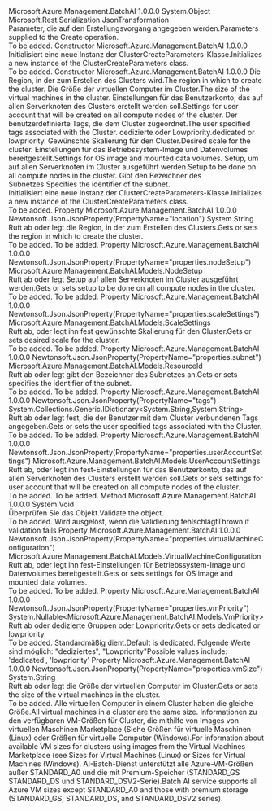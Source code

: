 <Type Name="ClusterCreateParameters" FullName="Microsoft.Azure.Management.BatchAI.Models.ClusterCreateParameters">
  <TypeSignature Language="C#" Value="public class ClusterCreateParameters" />
  <TypeSignature Language="ILAsm" Value=".class public auto ansi beforefieldinit ClusterCreateParameters extends System.Object" />
  <TypeSignature Language="DocId" Value="T:Microsoft.Azure.Management.BatchAI.Models.ClusterCreateParameters" />
  <TypeSignature Language="VB.NET" Value="Public Class ClusterCreateParameters" />
  <TypeSignature Language="F#" Value="type ClusterCreateParameters = class" />
  <AssemblyInfo>
    <AssemblyName>Microsoft.Azure.Management.BatchAI</AssemblyName>
    <AssemblyVersion>1.0.0.0</AssemblyVersion>
  </AssemblyInfo>
  <Base>
    <BaseTypeName>System.Object</BaseTypeName>
  </Base>
  <Interfaces />
  <Attributes>
    <Attribute>
      <AttributeName>Microsoft.Rest.Serialization.JsonTransformation</AttributeName>
    </Attribute>
  </Attributes>
  <Docs>
    <summary>
            <span data-ttu-id="4714b-101">Parameter, die auf den Erstellungsvorgang angegeben werden.</span><span class="sxs-lookup"><span data-stu-id="4714b-101">Parameters supplied to the Create operation.</span></span>
            </summary>
    <remarks>To be added.</remarks>
  </Docs>
  <Members>
    <Member MemberName=".ctor">
      <MemberSignature Language="C#" Value="public ClusterCreateParameters ();" />
      <MemberSignature Language="ILAsm" Value=".method public hidebysig specialname rtspecialname instance void .ctor() cil managed" />
      <MemberSignature Language="DocId" Value="M:Microsoft.Azure.Management.BatchAI.Models.ClusterCreateParameters.#ctor" />
      <MemberSignature Language="VB.NET" Value="Public Sub New ()" />
      <MemberType>Constructor</MemberType>
      <AssemblyInfo>
        <AssemblyName>Microsoft.Azure.Management.BatchAI</AssemblyName>
        <AssemblyVersion>1.0.0.0</AssemblyVersion>
      </AssemblyInfo>
      <Parameters />
      <Docs>
        <summary>
            <span data-ttu-id="4714b-102">Initialisiert eine neue Instanz der ClusterCreateParameters-Klasse.</span><span class="sxs-lookup"><span data-stu-id="4714b-102">Initializes a new instance of the ClusterCreateParameters class.</span></span>
            </summary>
        <remarks>To be added.</remarks>
      </Docs>
    </Member>
    <Member MemberName=".ctor">
      <MemberSignature Language="C#" Value="public ClusterCreateParameters (string location, string vmSize, Microsoft.Azure.Management.BatchAI.Models.UserAccountSettings userAccountSettings, System.Collections.Generic.IDictionary&lt;string,string&gt; tags = null, Nullable&lt;Microsoft.Azure.Management.BatchAI.Models.VmPriority&gt; vmPriority = null, Microsoft.Azure.Management.BatchAI.Models.ScaleSettings scaleSettings = null, Microsoft.Azure.Management.BatchAI.Models.VirtualMachineConfiguration virtualMachineConfiguration = null, Microsoft.Azure.Management.BatchAI.Models.NodeSetup nodeSetup = null, Microsoft.Azure.Management.BatchAI.Models.ResourceId subnet = null);" />
      <MemberSignature Language="ILAsm" Value=".method public hidebysig specialname rtspecialname instance void .ctor(string location, string vmSize, class Microsoft.Azure.Management.BatchAI.Models.UserAccountSettings userAccountSettings, class System.Collections.Generic.IDictionary`2&lt;string, string&gt; tags, valuetype System.Nullable`1&lt;valuetype Microsoft.Azure.Management.BatchAI.Models.VmPriority&gt; vmPriority, class Microsoft.Azure.Management.BatchAI.Models.ScaleSettings scaleSettings, class Microsoft.Azure.Management.BatchAI.Models.VirtualMachineConfiguration virtualMachineConfiguration, class Microsoft.Azure.Management.BatchAI.Models.NodeSetup nodeSetup, class Microsoft.Azure.Management.BatchAI.Models.ResourceId subnet) cil managed" />
      <MemberSignature Language="DocId" Value="M:Microsoft.Azure.Management.BatchAI.Models.ClusterCreateParameters.#ctor(System.String,System.String,Microsoft.Azure.Management.BatchAI.Models.UserAccountSettings,System.Collections.Generic.IDictionary{System.String,System.String},System.Nullable{Microsoft.Azure.Management.BatchAI.Models.VmPriority},Microsoft.Azure.Management.BatchAI.Models.ScaleSettings,Microsoft.Azure.Management.BatchAI.Models.VirtualMachineConfiguration,Microsoft.Azure.Management.BatchAI.Models.NodeSetup,Microsoft.Azure.Management.BatchAI.Models.ResourceId)" />
      <MemberSignature Language="F#" Value="new Microsoft.Azure.Management.BatchAI.Models.ClusterCreateParameters : string * string * Microsoft.Azure.Management.BatchAI.Models.UserAccountSettings * System.Collections.Generic.IDictionary&lt;string, string&gt; * Nullable&lt;Microsoft.Azure.Management.BatchAI.Models.VmPriority&gt; * Microsoft.Azure.Management.BatchAI.Models.ScaleSettings * Microsoft.Azure.Management.BatchAI.Models.VirtualMachineConfiguration * Microsoft.Azure.Management.BatchAI.Models.NodeSetup * Microsoft.Azure.Management.BatchAI.Models.ResourceId -&gt; Microsoft.Azure.Management.BatchAI.Models.ClusterCreateParameters" Usage="new Microsoft.Azure.Management.BatchAI.Models.ClusterCreateParameters (location, vmSize, userAccountSettings, tags, vmPriority, scaleSettings, virtualMachineConfiguration, nodeSetup, subnet)" />
      <MemberType>Constructor</MemberType>
      <AssemblyInfo>
        <AssemblyName>Microsoft.Azure.Management.BatchAI</AssemblyName>
        <AssemblyVersion>1.0.0.0</AssemblyVersion>
      </AssemblyInfo>
      <Parameters>
        <Parameter Name="location" Type="System.String" />
        <Parameter Name="vmSize" Type="System.String" />
        <Parameter Name="userAccountSettings" Type="Microsoft.Azure.Management.BatchAI.Models.UserAccountSettings" />
        <Parameter Name="tags" Type="System.Collections.Generic.IDictionary&lt;System.String,System.String&gt;" />
        <Parameter Name="vmPriority" Type="System.Nullable&lt;Microsoft.Azure.Management.BatchAI.Models.VmPriority&gt;" />
        <Parameter Name="scaleSettings" Type="Microsoft.Azure.Management.BatchAI.Models.ScaleSettings" />
        <Parameter Name="virtualMachineConfiguration" Type="Microsoft.Azure.Management.BatchAI.Models.VirtualMachineConfiguration" />
        <Parameter Name="nodeSetup" Type="Microsoft.Azure.Management.BatchAI.Models.NodeSetup" />
        <Parameter Name="subnet" Type="Microsoft.Azure.Management.BatchAI.Models.ResourceId" />
      </Parameters>
      <Docs>
        <param name="location"><span data-ttu-id="4714b-103">Die Region, in der zum Erstellen des Clusters wird.</span><span class="sxs-lookup"><span data-stu-id="4714b-103">The region in which to create the cluster.</span></span></param>
        <param name="vmSize"><span data-ttu-id="4714b-104">Die Größe der virtuellen Computer im Cluster.</span><span class="sxs-lookup"><span data-stu-id="4714b-104">The size of the virtual machines in the cluster.</span></span></param>
        <param name="userAccountSettings"><span data-ttu-id="4714b-105">Einstellungen für das Benutzerkonto, das auf allen Serverknoten des Clusters erstellt werden soll.</span><span class="sxs-lookup"><span data-stu-id="4714b-105">Settings for user account that will be created on all compute nodes of the cluster.</span></span></param>
        <param name="tags"><span data-ttu-id="4714b-106">Der benutzerdefinierte Tags, die dem Cluster zugeordnet.</span><span class="sxs-lookup"><span data-stu-id="4714b-106">The user specified tags associated with the Cluster.</span></span></param>
        <param name="vmPriority"><span data-ttu-id="4714b-107">dedizierte oder Lowpriority.</span><span class="sxs-lookup"><span data-stu-id="4714b-107">dedicated or lowpriority.</span></span></param>
        <param name="scaleSettings"><span data-ttu-id="4714b-108">Gewünschte Skalierung für den Cluster.</span><span class="sxs-lookup"><span data-stu-id="4714b-108">Desired scale for the cluster.</span></span></param>
        <param name="virtualMachineConfiguration"><span data-ttu-id="4714b-109">Einstellungen für das Betriebssystem-Image und Datenvolumes bereitgestellt.</span><span class="sxs-lookup"><span data-stu-id="4714b-109">Settings for OS image and mounted data volumes.</span></span></param>
        <param name="nodeSetup"><span data-ttu-id="4714b-110">Setup, um auf allen Serverknoten im Cluster ausgeführt werden.</span><span class="sxs-lookup"><span data-stu-id="4714b-110">Setup to be done on all compute nodes in the cluster.</span></span></param>
        <param name="subnet"><span data-ttu-id="4714b-111">Gibt den Bezeichner des Subnetzes.</span><span class="sxs-lookup"><span data-stu-id="4714b-111">Specifies the identifier of the subnet.</span></span>
            </param>
        <summary>
            <span data-ttu-id="4714b-112">Initialisiert eine neue Instanz der ClusterCreateParameters-Klasse.</span><span class="sxs-lookup"><span data-stu-id="4714b-112">Initializes a new instance of the ClusterCreateParameters class.</span></span>
            </summary>
        <remarks>To be added.</remarks>
      </Docs>
    </Member>
    <Member MemberName="Location">
      <MemberSignature Language="C#" Value="public string Location { get; set; }" />
      <MemberSignature Language="ILAsm" Value=".property instance string Location" />
      <MemberSignature Language="DocId" Value="P:Microsoft.Azure.Management.BatchAI.Models.ClusterCreateParameters.Location" />
      <MemberSignature Language="VB.NET" Value="Public Property Location As String" />
      <MemberSignature Language="F#" Value="member this.Location : string with get, set" Usage="Microsoft.Azure.Management.BatchAI.Models.ClusterCreateParameters.Location" />
      <MemberType>Property</MemberType>
      <AssemblyInfo>
        <AssemblyName>Microsoft.Azure.Management.BatchAI</AssemblyName>
        <AssemblyVersion>1.0.0.0</AssemblyVersion>
      </AssemblyInfo>
      <Attributes>
        <Attribute>
          <AttributeName>Newtonsoft.Json.JsonProperty(PropertyName="location")</AttributeName>
        </Attribute>
      </Attributes>
      <ReturnValue>
        <ReturnType>System.String</ReturnType>
      </ReturnValue>
      <Docs>
        <summary>
            <span data-ttu-id="4714b-113">Ruft ab oder legt die Region, in der zum Erstellen des Clusters.</span><span class="sxs-lookup"><span data-stu-id="4714b-113">Gets or sets the region in which to create the cluster.</span></span>
            </summary>
        <value>To be added.</value>
        <remarks>To be added.</remarks>
      </Docs>
    </Member>
    <Member MemberName="NodeSetup">
      <MemberSignature Language="C#" Value="public Microsoft.Azure.Management.BatchAI.Models.NodeSetup NodeSetup { get; set; }" />
      <MemberSignature Language="ILAsm" Value=".property instance class Microsoft.Azure.Management.BatchAI.Models.NodeSetup NodeSetup" />
      <MemberSignature Language="DocId" Value="P:Microsoft.Azure.Management.BatchAI.Models.ClusterCreateParameters.NodeSetup" />
      <MemberSignature Language="VB.NET" Value="Public Property NodeSetup As NodeSetup" />
      <MemberSignature Language="F#" Value="member this.NodeSetup : Microsoft.Azure.Management.BatchAI.Models.NodeSetup with get, set" Usage="Microsoft.Azure.Management.BatchAI.Models.ClusterCreateParameters.NodeSetup" />
      <MemberType>Property</MemberType>
      <AssemblyInfo>
        <AssemblyName>Microsoft.Azure.Management.BatchAI</AssemblyName>
        <AssemblyVersion>1.0.0.0</AssemblyVersion>
      </AssemblyInfo>
      <Attributes>
        <Attribute>
          <AttributeName>Newtonsoft.Json.JsonProperty(PropertyName="properties.nodeSetup")</AttributeName>
        </Attribute>
      </Attributes>
      <ReturnValue>
        <ReturnType>Microsoft.Azure.Management.BatchAI.Models.NodeSetup</ReturnType>
      </ReturnValue>
      <Docs>
        <summary>
            <span data-ttu-id="4714b-114">Ruft ab oder legt Setup auf allen Serverknoten im Cluster ausgeführt werden.</span><span class="sxs-lookup"><span data-stu-id="4714b-114">Gets or sets setup to be done on all compute nodes in the cluster.</span></span>
            </summary>
        <value>To be added.</value>
        <remarks>To be added.</remarks>
      </Docs>
    </Member>
    <Member MemberName="ScaleSettings">
      <MemberSignature Language="C#" Value="public Microsoft.Azure.Management.BatchAI.Models.ScaleSettings ScaleSettings { get; set; }" />
      <MemberSignature Language="ILAsm" Value=".property instance class Microsoft.Azure.Management.BatchAI.Models.ScaleSettings ScaleSettings" />
      <MemberSignature Language="DocId" Value="P:Microsoft.Azure.Management.BatchAI.Models.ClusterCreateParameters.ScaleSettings" />
      <MemberSignature Language="VB.NET" Value="Public Property ScaleSettings As ScaleSettings" />
      <MemberSignature Language="F#" Value="member this.ScaleSettings : Microsoft.Azure.Management.BatchAI.Models.ScaleSettings with get, set" Usage="Microsoft.Azure.Management.BatchAI.Models.ClusterCreateParameters.ScaleSettings" />
      <MemberType>Property</MemberType>
      <AssemblyInfo>
        <AssemblyName>Microsoft.Azure.Management.BatchAI</AssemblyName>
        <AssemblyVersion>1.0.0.0</AssemblyVersion>
      </AssemblyInfo>
      <Attributes>
        <Attribute>
          <AttributeName>Newtonsoft.Json.JsonProperty(PropertyName="properties.scaleSettings")</AttributeName>
        </Attribute>
      </Attributes>
      <ReturnValue>
        <ReturnType>Microsoft.Azure.Management.BatchAI.Models.ScaleSettings</ReturnType>
      </ReturnValue>
      <Docs>
        <summary>
            <span data-ttu-id="4714b-115">Ruft ab, oder legt ihn fest gewünschte Skalierung für den Cluster.</span><span class="sxs-lookup"><span data-stu-id="4714b-115">Gets or sets desired scale for the cluster.</span></span>
            </summary>
        <value>To be added.</value>
        <remarks>To be added.</remarks>
      </Docs>
    </Member>
    <Member MemberName="Subnet">
      <MemberSignature Language="C#" Value="public Microsoft.Azure.Management.BatchAI.Models.ResourceId Subnet { get; set; }" />
      <MemberSignature Language="ILAsm" Value=".property instance class Microsoft.Azure.Management.BatchAI.Models.ResourceId Subnet" />
      <MemberSignature Language="DocId" Value="P:Microsoft.Azure.Management.BatchAI.Models.ClusterCreateParameters.Subnet" />
      <MemberSignature Language="VB.NET" Value="Public Property Subnet As ResourceId" />
      <MemberSignature Language="F#" Value="member this.Subnet : Microsoft.Azure.Management.BatchAI.Models.ResourceId with get, set" Usage="Microsoft.Azure.Management.BatchAI.Models.ClusterCreateParameters.Subnet" />
      <MemberType>Property</MemberType>
      <AssemblyInfo>
        <AssemblyName>Microsoft.Azure.Management.BatchAI</AssemblyName>
        <AssemblyVersion>1.0.0.0</AssemblyVersion>
      </AssemblyInfo>
      <Attributes>
        <Attribute>
          <AttributeName>Newtonsoft.Json.JsonProperty(PropertyName="properties.subnet")</AttributeName>
        </Attribute>
      </Attributes>
      <ReturnValue>
        <ReturnType>Microsoft.Azure.Management.BatchAI.Models.ResourceId</ReturnType>
      </ReturnValue>
      <Docs>
        <summary>
            <span data-ttu-id="4714b-116">Ruft ab oder legt gibt den Bezeichner des Subnetzes an.</span><span class="sxs-lookup"><span data-stu-id="4714b-116">Gets or sets specifies the identifier of the subnet.</span></span>
            </summary>
        <value>To be added.</value>
        <remarks>To be added.</remarks>
      </Docs>
    </Member>
    <Member MemberName="Tags">
      <MemberSignature Language="C#" Value="public System.Collections.Generic.IDictionary&lt;string,string&gt; Tags { get; set; }" />
      <MemberSignature Language="ILAsm" Value=".property instance class System.Collections.Generic.IDictionary`2&lt;string, string&gt; Tags" />
      <MemberSignature Language="DocId" Value="P:Microsoft.Azure.Management.BatchAI.Models.ClusterCreateParameters.Tags" />
      <MemberSignature Language="VB.NET" Value="Public Property Tags As IDictionary(Of String, String)" />
      <MemberSignature Language="F#" Value="member this.Tags : System.Collections.Generic.IDictionary&lt;string, string&gt; with get, set" Usage="Microsoft.Azure.Management.BatchAI.Models.ClusterCreateParameters.Tags" />
      <MemberType>Property</MemberType>
      <AssemblyInfo>
        <AssemblyName>Microsoft.Azure.Management.BatchAI</AssemblyName>
        <AssemblyVersion>1.0.0.0</AssemblyVersion>
      </AssemblyInfo>
      <Attributes>
        <Attribute>
          <AttributeName>Newtonsoft.Json.JsonProperty(PropertyName="tags")</AttributeName>
        </Attribute>
      </Attributes>
      <ReturnValue>
        <ReturnType>System.Collections.Generic.IDictionary&lt;System.String,System.String&gt;</ReturnType>
      </ReturnValue>
      <Docs>
        <summary>
            <span data-ttu-id="4714b-117">Ruft ab oder legt fest, die der Benutzer mit dem Cluster verbundenen Tags angegeben.</span><span class="sxs-lookup"><span data-stu-id="4714b-117">Gets or sets the user specified tags associated with the Cluster.</span></span>
            </summary>
        <value>To be added.</value>
        <remarks>To be added.</remarks>
      </Docs>
    </Member>
    <Member MemberName="UserAccountSettings">
      <MemberSignature Language="C#" Value="public Microsoft.Azure.Management.BatchAI.Models.UserAccountSettings UserAccountSettings { get; set; }" />
      <MemberSignature Language="ILAsm" Value=".property instance class Microsoft.Azure.Management.BatchAI.Models.UserAccountSettings UserAccountSettings" />
      <MemberSignature Language="DocId" Value="P:Microsoft.Azure.Management.BatchAI.Models.ClusterCreateParameters.UserAccountSettings" />
      <MemberSignature Language="VB.NET" Value="Public Property UserAccountSettings As UserAccountSettings" />
      <MemberSignature Language="F#" Value="member this.UserAccountSettings : Microsoft.Azure.Management.BatchAI.Models.UserAccountSettings with get, set" Usage="Microsoft.Azure.Management.BatchAI.Models.ClusterCreateParameters.UserAccountSettings" />
      <MemberType>Property</MemberType>
      <AssemblyInfo>
        <AssemblyName>Microsoft.Azure.Management.BatchAI</AssemblyName>
        <AssemblyVersion>1.0.0.0</AssemblyVersion>
      </AssemblyInfo>
      <Attributes>
        <Attribute>
          <AttributeName>Newtonsoft.Json.JsonProperty(PropertyName="properties.userAccountSettings")</AttributeName>
        </Attribute>
      </Attributes>
      <ReturnValue>
        <ReturnType>Microsoft.Azure.Management.BatchAI.Models.UserAccountSettings</ReturnType>
      </ReturnValue>
      <Docs>
        <summary>
            <span data-ttu-id="4714b-118">Ruft ab, oder legt ihn fest-Einstellungen für das Benutzerkonto, das auf allen Serverknoten des Clusters erstellt werden soll.</span><span class="sxs-lookup"><span data-stu-id="4714b-118">Gets or sets settings for user account that will be created on all compute nodes of the cluster.</span></span>
            </summary>
        <value>To be added.</value>
        <remarks>To be added.</remarks>
      </Docs>
    </Member>
    <Member MemberName="Validate">
      <MemberSignature Language="C#" Value="public virtual void Validate ();" />
      <MemberSignature Language="ILAsm" Value=".method public hidebysig newslot virtual instance void Validate() cil managed" />
      <MemberSignature Language="DocId" Value="M:Microsoft.Azure.Management.BatchAI.Models.ClusterCreateParameters.Validate" />
      <MemberSignature Language="VB.NET" Value="Public Overridable Sub Validate ()" />
      <MemberSignature Language="F#" Value="abstract member Validate : unit -&gt; unit&#xA;override this.Validate : unit -&gt; unit" Usage="clusterCreateParameters.Validate " />
      <MemberType>Method</MemberType>
      <AssemblyInfo>
        <AssemblyName>Microsoft.Azure.Management.BatchAI</AssemblyName>
        <AssemblyVersion>1.0.0.0</AssemblyVersion>
      </AssemblyInfo>
      <ReturnValue>
        <ReturnType>System.Void</ReturnType>
      </ReturnValue>
      <Parameters />
      <Docs>
        <summary>
            <span data-ttu-id="4714b-119">Überprüfen Sie das Objekt.</span><span class="sxs-lookup"><span data-stu-id="4714b-119">Validate the object.</span></span>
            </summary>
        <remarks>To be added.</remarks>
        <exception cref="T:Microsoft.Rest.ValidationException">
            <span data-ttu-id="4714b-120">Wird ausgelöst, wenn die Validierung fehlschlägt</span><span class="sxs-lookup"><span data-stu-id="4714b-120">Thrown if validation fails</span></span>
            </exception>
      </Docs>
    </Member>
    <Member MemberName="VirtualMachineConfiguration">
      <MemberSignature Language="C#" Value="public Microsoft.Azure.Management.BatchAI.Models.VirtualMachineConfiguration VirtualMachineConfiguration { get; set; }" />
      <MemberSignature Language="ILAsm" Value=".property instance class Microsoft.Azure.Management.BatchAI.Models.VirtualMachineConfiguration VirtualMachineConfiguration" />
      <MemberSignature Language="DocId" Value="P:Microsoft.Azure.Management.BatchAI.Models.ClusterCreateParameters.VirtualMachineConfiguration" />
      <MemberSignature Language="VB.NET" Value="Public Property VirtualMachineConfiguration As VirtualMachineConfiguration" />
      <MemberSignature Language="F#" Value="member this.VirtualMachineConfiguration : Microsoft.Azure.Management.BatchAI.Models.VirtualMachineConfiguration with get, set" Usage="Microsoft.Azure.Management.BatchAI.Models.ClusterCreateParameters.VirtualMachineConfiguration" />
      <MemberType>Property</MemberType>
      <AssemblyInfo>
        <AssemblyName>Microsoft.Azure.Management.BatchAI</AssemblyName>
        <AssemblyVersion>1.0.0.0</AssemblyVersion>
      </AssemblyInfo>
      <Attributes>
        <Attribute>
          <AttributeName>Newtonsoft.Json.JsonProperty(PropertyName="properties.virtualMachineConfiguration")</AttributeName>
        </Attribute>
      </Attributes>
      <ReturnValue>
        <ReturnType>Microsoft.Azure.Management.BatchAI.Models.VirtualMachineConfiguration</ReturnType>
      </ReturnValue>
      <Docs>
        <summary>
            <span data-ttu-id="4714b-121">Ruft ab, oder legt ihn fest-Einstellungen für Betriebssystem-Image und Datenvolumes bereitgestellt.</span><span class="sxs-lookup"><span data-stu-id="4714b-121">Gets or sets settings for OS image and mounted data volumes.</span></span>
            </summary>
        <value>To be added.</value>
        <remarks>To be added.</remarks>
      </Docs>
    </Member>
    <Member MemberName="VmPriority">
      <MemberSignature Language="C#" Value="public Nullable&lt;Microsoft.Azure.Management.BatchAI.Models.VmPriority&gt; VmPriority { get; set; }" />
      <MemberSignature Language="ILAsm" Value=".property instance valuetype System.Nullable`1&lt;valuetype Microsoft.Azure.Management.BatchAI.Models.VmPriority&gt; VmPriority" />
      <MemberSignature Language="DocId" Value="P:Microsoft.Azure.Management.BatchAI.Models.ClusterCreateParameters.VmPriority" />
      <MemberSignature Language="VB.NET" Value="Public Property VmPriority As Nullable(Of VmPriority)" />
      <MemberSignature Language="F#" Value="member this.VmPriority : Nullable&lt;Microsoft.Azure.Management.BatchAI.Models.VmPriority&gt; with get, set" Usage="Microsoft.Azure.Management.BatchAI.Models.ClusterCreateParameters.VmPriority" />
      <MemberType>Property</MemberType>
      <AssemblyInfo>
        <AssemblyName>Microsoft.Azure.Management.BatchAI</AssemblyName>
        <AssemblyVersion>1.0.0.0</AssemblyVersion>
      </AssemblyInfo>
      <Attributes>
        <Attribute>
          <AttributeName>Newtonsoft.Json.JsonProperty(PropertyName="properties.vmPriority")</AttributeName>
        </Attribute>
      </Attributes>
      <ReturnValue>
        <ReturnType>System.Nullable&lt;Microsoft.Azure.Management.BatchAI.Models.VmPriority&gt;</ReturnType>
      </ReturnValue>
      <Docs>
        <summary>
            <span data-ttu-id="4714b-122">Ruft ab oder dedizierte Gruppen oder Lowpriority.</span><span class="sxs-lookup"><span data-stu-id="4714b-122">Gets or sets dedicated or lowpriority.</span></span>
            </summary>
        <value>To be added.</value>
        <remarks>
            <span data-ttu-id="4714b-123">Standardmäßig dient.</span><span class="sxs-lookup"><span data-stu-id="4714b-123">Default is dedicated.</span></span> <span data-ttu-id="4714b-124">Folgende Werte sind möglich: "dediziertes", "Lowpriority"</span><span class="sxs-lookup"><span data-stu-id="4714b-124">Possible values include: 'dedicated', 'lowpriority'</span></span>
            </remarks>
      </Docs>
    </Member>
    <Member MemberName="VmSize">
      <MemberSignature Language="C#" Value="public string VmSize { get; set; }" />
      <MemberSignature Language="ILAsm" Value=".property instance string VmSize" />
      <MemberSignature Language="DocId" Value="P:Microsoft.Azure.Management.BatchAI.Models.ClusterCreateParameters.VmSize" />
      <MemberSignature Language="VB.NET" Value="Public Property VmSize As String" />
      <MemberSignature Language="F#" Value="member this.VmSize : string with get, set" Usage="Microsoft.Azure.Management.BatchAI.Models.ClusterCreateParameters.VmSize" />
      <MemberType>Property</MemberType>
      <AssemblyInfo>
        <AssemblyName>Microsoft.Azure.Management.BatchAI</AssemblyName>
        <AssemblyVersion>1.0.0.0</AssemblyVersion>
      </AssemblyInfo>
      <Attributes>
        <Attribute>
          <AttributeName>Newtonsoft.Json.JsonProperty(PropertyName="properties.vmSize")</AttributeName>
        </Attribute>
      </Attributes>
      <ReturnValue>
        <ReturnType>System.String</ReturnType>
      </ReturnValue>
      <Docs>
        <summary>
            <span data-ttu-id="4714b-125">Ruft ab oder legt die Größe der virtuellen Computer im Cluster.</span><span class="sxs-lookup"><span data-stu-id="4714b-125">Gets or sets the size of the virtual machines in the cluster.</span></span>
            </summary>
        <value>To be added.</value>
        <remarks>
            <span data-ttu-id="4714b-126">Alle virtuellen Computer in einem Cluster haben die gleiche Größe.</span><span class="sxs-lookup"><span data-stu-id="4714b-126">All virtual machines in a cluster are the same size.</span></span> <span data-ttu-id="4714b-127">Informationen zu den verfügbaren VM-Größen für Cluster, die mithilfe von Images von virtuellen Maschinen Marketplace (Siehe Größen für virtuelle Maschinen (Linux) oder Größen für virtuelle Computer (Windows).</span><span class="sxs-lookup"><span data-stu-id="4714b-127">For information about available VM sizes for clusters using images from the Virtual Machines Marketplace (see Sizes for Virtual Machines (Linux) or Sizes for Virtual Machines (Windows).</span></span> <span data-ttu-id="4714b-128">AI-Batch-Dienst unterstützt alle Azure-VM-Größen außer STANDARD_A0 und die mit Premium-Speicher (STANDARD_GS STANDARD_DS und STANDARD_DSV2-Serie).</span><span class="sxs-lookup"><span data-stu-id="4714b-128">Batch AI service supports all Azure VM sizes except STANDARD_A0 and those with premium storage (STANDARD_GS, STANDARD_DS, and STANDARD_DSV2 series).</span></span>
            </remarks>
      </Docs>
    </Member>
  </Members>
</Type>